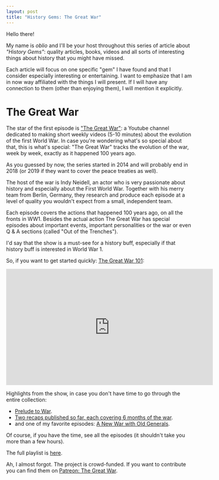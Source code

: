 ```yaml
--- 
layout: post 
title: "History Gems: The Great War"
---
```


Hello there!

My name is *oblio* and I'll be your host throughout this series of article about *"History Gems"*: quality articles,
books, videos and all sorts of interesting things about history that you might have missed.

Each article will focus on one specific "gem" I have found and that I consider especially interesting or entertaining. I
want to emphasize that I am in now way affiliated with the things I will present. If I will have any connection to them
(other than enjoying them), I will mention it explicitly.

# The Great War

The star of the first episode is ["The Great War"](https://www.youtube.com/user/TheGreatWar): a Youtube channel
dedicated to making short weekly videos (5-10 minutes) about the evolution of the first World War. In case you're
wondering what's so special about that, this is what's special: "The Great War" tracks the evolution of the war, week by
week, exactly as it happened 100 years ago.

As you guessed by now, the series started in 2014 and will probably end in 2018 (or 2019 if they want to cover the peace
treaties as well).

The host of the war is Indy Neidell, an actor who is very passionate about history and especially about the First World
War. Together with his merry team from Berlin, Germany, they research and produce each episode at a level of quality you
wouldn't expect from a small, independent team.

Each episode covers the actions that happened 100 years ago, on all the fronts in WW1. Besides the actual action The
Great War has special episodes about important events, important personalities or the war or even Q & A sections (called
"Out of the Trenches").

I'd say that the show is a must-see for a history buff, especially if that history buff is interested in World War 1.

So, if you want to get started quickly: [The Great War 101](https://www.youtube.com/watch?v=3LOaNzQbi00):

<iframe width="560" height="315" src="https://www.youtube.com/embed/3LOaNzQbi00" frameborder="0" allowfullscreen></iframe>

Highlights from the show, in case you don't have time to go through the entire collection:

* [Prelude to War](https://www.youtube.com/playlist?list=PLB2vhKMBjSxMMg8xHeY2K-0ap9srI_zx7).
* [Two recaps published so far, each covering 6 months of the war](https://www.youtube.com/playlist?list=PLB2vhKMBjSxNShUbgL7z0hWBR49qw1_3n).
* and one of my favorite episodes: [A New War with Old Generals](https://www.youtube.com/watch?v=Y-OYK2M4U3Y).

Of course, if you have the time, see all the episodes (it shouldn't take you more than a few hours).

The full playlist is [here](https://www.youtube.com/watch?v=6FgaL0xIazk&list=PLB2vhKMBjSxOb_127vxjaRRC7yu2TJlJX).

Ah, I almost forgot. The project is crowd-funded. If you want to contribute you can find them on [Patreon: The Great
War](https://www.patreon.com/thegreatwar?ty=h).
